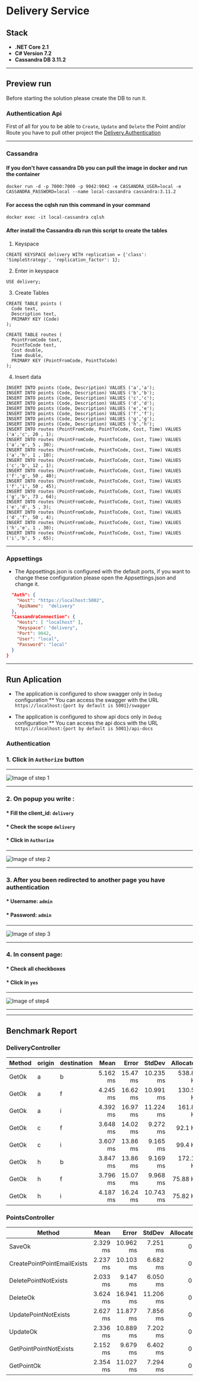 # Delivery Service

## Stack

* **.NET Core 2.1**
* **C# Version 7.2**
* **Cassandra DB 3.11.2**

---

## Preview run

Before starting the solution please create the DB to run it.


### Authentication Api

First of all for you to be able to `Create`, `Update` and `Delete` the Point and/or Route you have to pull other project the <a href="https://github.com/marcelosf89/Delivery.Authentication" target="_blank">Delivery.Authentication</a>

---

### Cassandra

#### If you don't have cassandra Db you can pull the image in docker and run the container 

```
docker run -d -p 7000:7000 -p 9042:9042 -e CASSANDRA_USER=local -e CASSANDRA_PASSWORD=local --name local-cassandra cassandra:3.11.2
```

#### For access the cqlsh run this command in your command
```
docker exec -it local-cassandra cqlsh
```


#### After install the Cassandra db run this script to create the tables

1. Keyspace
```
CREATE KEYSPACE delivery WITH replication = {'class': 'SimpleStrategy', 'replication_factor': 1};
```

2. Enter in keyspace
```
USE delivery;
```

3. Create Tables
```
CREATE TABLE points (
  Code text,
  Description text,
  PRIMARY KEY (Code)
);

CREATE TABLE routes (
  PointFromCode text,
  PointToCode text,
  Cost double,
  Time double,
  PRIMARY KEY (PointFromCode, PointToCode)
);
```

4. Insert data
```
INSERT INTO points (Code, Description) VALUES ('a','a');
INSERT INTO points (Code, Description) VALUES ('b','b');
INSERT INTO points (Code, Description) VALUES ('c','c');
INSERT INTO points (Code, Description) VALUES ('d','d');
INSERT INTO points (Code, Description) VALUES ('e','e');
INSERT INTO points (Code, Description) VALUES ('f','f');
INSERT INTO points (Code, Description) VALUES ('g','g');
INSERT INTO points (Code, Description) VALUES ('h','h');
INSERT INTO routes (PointFromCode, PointToCode, Cost, Time) VALUES ('a','c', 20 , 1);
INSERT INTO routes (PointFromCode, PointToCode, Cost, Time) VALUES ('a','e', 5 , 30);
INSERT INTO routes (PointFromCode, PointToCode, Cost, Time) VALUES ('a','h', 1 , 10);
INSERT INTO routes (PointFromCode, PointToCode, Cost, Time) VALUES ('c','b', 12 , 1);
INSERT INTO routes (PointFromCode, PointToCode, Cost, Time) VALUES ('f','g', 50 , 40);
INSERT INTO routes (PointFromCode, PointToCode, Cost, Time) VALUES ('f','i', 50 , 45);
INSERT INTO routes (PointFromCode, PointToCode, Cost, Time) VALUES ('g','b', 73 , 64);
INSERT INTO routes (PointFromCode, PointToCode, Cost, Time) VALUES ('e','d', 5 , 3);
INSERT INTO routes (PointFromCode, PointToCode, Cost, Time) VALUES ('d','f', 50 , 4);
INSERT INTO routes (PointFromCode, PointToCode, Cost, Time) VALUES ('h','e', 1 , 30);
INSERT INTO routes (PointFromCode, PointToCode, Cost, Time) VALUES ('i','b', 5 , 65);
```

---

### Appsettings

* The Appsettings.json is configured with the default ports, if you want to change these configuration please open the Appsettings.json and change it.
 
```JSON
  "Auth": {
    "Host": "https://localhost:5002",
    "ApiName":  "delivery"
  },
  "CassandraConnection": {
    "Hosts": [ "localhost" ],
    "Keyspace": "delivery",
    "Port": 9042,
    "User": "local",
    "Password": "local"
  }
}

```

---

## Run Aplication

* The application is configured to show swagger only in `Dedug` configuration
** You can access the swagger with the URL `https://localhost:{port by default is 5001}/swagger`

* The application is configured to show api docs only in `Dedug` configuration
** You can access the api docs with the URL `https://localhost:{port by default is 5001}/api-docs`

### Authentication

### 1. Click in `Authorize` button

---

![Image of step 1](https://drive.google.com/uc?id=1ZzdiG1wURrGdG8em0FFABVWplgUrirMW&export=download)

---

### 2. On popup you write :
#### *  Fill the client_id: `delivery`
#### *  Check the scope `delivery`
#### *  Click in `Authorize`

---

![Image of step 2](https://drive.google.com/uc?id=1O9X18tmUTDK0c3HjzmlK2oGw10mji3fx&export=download)

---

### 3. After you been redirected to another page you have authentication
#### * Username: `admin`
#### * Password: `admin`

---

![Image of step 3](https://drive.google.com/uc?id=1LoO5fX8lX_uLV4IsoDMJxNpzkP5wMkcW&export=download)

--- 
 
### 4. In consent page:
#### * Check all checkboxes
#### * Click in `yes`

---

![Image of step4](https://drive.google.com/uc?id=1LoO5fX8lX_uLV4IsoDMJxNpzkP5wMkcW&export=download)

---

---

## Benchmark Report

### DeliveryController
| Method | origin | destination |     Mean |    Error |    StdDev | Allocated |
|------- |------- |------------ |---------:|---------:|----------:|----------:|
|  GetOk |      a |           b | 5.162 ms | 15.47 ms | 10.235 ms | 538.84 KB |
|  GetOk |      a |           f | 4.245 ms | 16.62 ms | 10.991 ms | 130.51 KB |
|  GetOk |      a |           i | 4.392 ms | 16.97 ms | 11.224 ms | 161.84 KB |
|  GetOk |      c |           f | 3.648 ms | 14.02 ms |  9.272 ms |   92.1 KB |
|  GetOk |      c |           i | 3.607 ms | 13.86 ms |  9.165 ms |   99.4 KB |
|  GetOk |      h |           b | 3.847 ms | 13.86 ms |  9.169 ms | 172.16 KB |
|  GetOk |      h |           f | 3.796 ms | 15.07 ms |  9.968 ms |  75.88 KB |
|  GetOk |      h |           i | 4.187 ms | 16.24 ms | 10.743 ms |  75.82 KB |

### PointsController
|                      Method |     Mean |     Error |    StdDev | Allocated |
|---------------------------- |---------:|----------:|----------:|----------:|
|                      SaveOk | 2.329 ms | 10.962 ms |  7.251 ms |       0 B |
| CreatePointPointEmailExists | 2.237 ms | 10.103 ms |  6.682 ms |       0 B |
|        DeletePointNotExists | 2.033 ms |  9.147 ms |  6.050 ms |       0 B |
|                    DeleteOk | 3.624 ms | 16.941 ms | 11.206 ms |       0 B |
|        UpdatePointNotExists | 2.627 ms | 11.877 ms |  7.856 ms |       0 B |
|                    UpdateOk | 2.336 ms | 10.889 ms |  7.202 ms |       0 B |
|      GetPointPointNotExists | 2.152 ms |  9.679 ms |  6.402 ms |       0 B |
|                  GetPointOk | 2.354 ms | 11.027 ms |  7.294 ms |       0 B |

